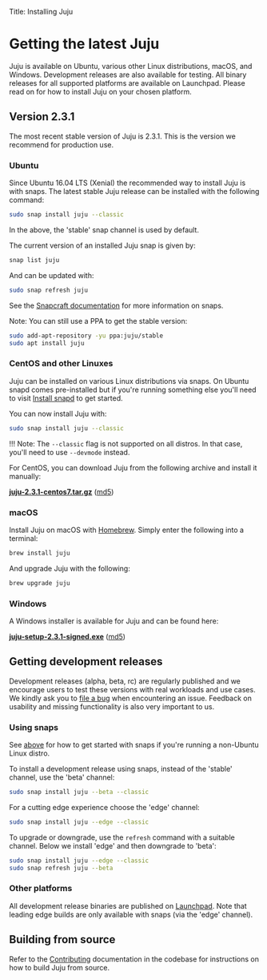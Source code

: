 Title: Installing Juju

# Getting the latest Juju

Juju is available on Ubuntu, various other Linux distributions, macOS, and
Windows. Development releases are also available for testing. All binary
releases for all supported platforms are available on Launchpad. Please read on
for how to install Juju on your chosen platform.

## Version 2.3.1

The most recent stable version of Juju is 2.3.1. This is the version we
recommend for production use.

### Ubuntu

Since Ubuntu 16.04 LTS (Xenial) the recommended way to install Juju is with
snaps. The latest stable Juju release can be installed with the following
command:

```bash
sudo snap install juju --classic
```

In the above, the 'stable' snap channel is used by default.

The current version of an installed Juju snap is given by:

```bash
snap list juju
```

And can be updated with:

```bash
sudo snap refresh juju
```

See the [Snapcraft documentation][snapcraft] for more information on snaps. 

Note: You can still use a PPA to get the stable version:

```bash
sudo add-apt-repository -yu ppa:juju/stable
sudo apt install juju
```
    
### CentOS and other Linuxes

Juju can be installed on various Linux distributions via snaps. On Ubuntu 
snapd comes pre-installed but if you're running something else you'll need to
visit [Install snapd][snapd-install] to get started.

You can now install Juju with:

```bash
sudo snap install juju --classic
```

!!! Note:
    The `--classic` flag is not supported on all distros. In that case, you'll
    need to use `--devmode` instead.

For CentOS, you can download Juju from the following archive and install it
manually:

[**juju-2.3.1-centos7.tar.gz**][juju-centos-2.3.1] ([md5][juju-centos-2.3.1-md5])

### macOS

Install Juju on macOS with [Homebrew][homebrew]. Simply enter the following
into a terminal:

```bash
brew install juju
```

And upgrade Juju with the following:

```bash
brew upgrade juju
```

### Windows

A Windows installer is available for Juju and can be found here:

[**juju-setup-2.3.1-signed.exe**][juju-win-2.3.1-signed] ([md5][juju-win-2.3.1-signed-md5])

## Getting development releases

Development releases (alpha, beta, rc) are regularly published and we encourage
users to test these versions with real workloads and use cases. We kindly ask
you to [file a bug][juju-new-bug] when encountering an issue. Feedback on
usability and missing functionality is also very important to us.

### Using snaps

See [above][anchor__centos-and-other-linuxes] for how to get started with snaps
if you're running a non-Ubuntu Linux distro.

To install a development release using snaps, instead of the 'stable' channel,
use the 'beta' channel:

```bash
sudo snap install juju --beta --classic
```

For a cutting edge experience choose the 'edge' channel:

```bash
sudo snap install juju --edge --classic
```

To upgrade or downgrade, use the `refresh` command with a suitable channel.
Below we install 'edge' and then downgrade to 'beta':

```bash
sudo snap install juju --edge --classic
sudo snap refresh juju --beta
```

### Other platforms

All development release binaries are published on
[Launchpad][juju-launchpad-binaries]. Note that leading edge builds are only
available with snaps (via the 'edge' channel).

## Building from source

Refer to the [Contributing][contributing] documentation in the codebase for
instructions on how to build Juju from source.


<!-- LINKS -->

[homebrew]: https://brew.sh/
[contributing]: https://github.com/juju/juju/blob/develop/CONTRIBUTING.md
[snapcraft]: https://snapcraft.io
[snapd-install]: https://snapcraft.io/docs/core/install
[juju-new-bug]: https://bugs.launchpad.net/juju/+filebug
[juju-win-2.3.1-signed]: https://launchpad.net/juju/2.3/2.3.1/+download/juju-setup-2.3.1-signed.exe
[juju-win-2.3.1-signed-md5]: https://launchpad.net/juju/2.3/2.3.1/+download/juju-setup-2.3.1-signed.exe/+md5
[juju-centos-2.3.1]: https://launchpad.net/juju/2.3/2.3.1/+download/juju-2.3.1-centos7.tar.gz
[juju-centos-2.3.1-md5]: https://launchpad.net/juju/2.3/2.3.1/+download/juju-2.3.1-centos7.tar.gz/+md5
[juju-launchpad-binaries]: https://launchpad.net/juju/+series

[anchor__centos-and-other-linuxes]: #centos-and-other-linuxes
